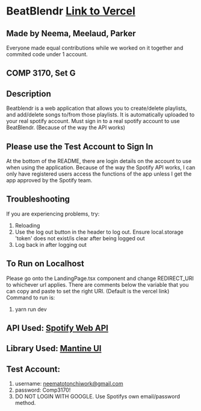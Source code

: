 # BeatBlendr [Link to Vercel](https://beat-blendr.vercel.app)

## Made by Neema, Meelaud, Parker
Everyone made equal contributions while we worked on it together and commited code under 1 account.

## COMP 3170, Set G

## Description
Beatblendr is a web application that allows you to create/delete playlists, and add/delete songs to/from those playlists. It is automatically uploaded to your real spotify account.
Must sign in to a real spotify account to use BeatBlendr. (Because of the way the API works)

## Please use the Test Account to Sign In
At the bottom of the README, there are login details on the account to use when using the application.
Because of the way the Spotify API works, I can only have registered users access the functions of the app unless I get the app approved by the Spotify team.

## Troubleshooting
If you are experiencing problems, try:
1. Reloading
2. Use the log out button in the header to log out. Ensure local.storage 'token' does not exist/is clear after being logged out
3. Log back in after logging out

## To Run on Localhost
Please go onto the LandingPage.tsx component and change REDIRECT_URI to whichever url applies. There are comments below the variable that you can copy and paste to set the right URI. (Default is the vercel link)
Command to run is:
1. yarn run dev

## API Used: [Spotify Web API](https://developer.spotify.com/documentation/web-api)

## Library Used: [Mantine UI](https://mantine.dev) 

## Test Account:
1. username: neematotonchiwork@gmail.com
2. password: Comp3170!
3. DO NOT LOGIN WITH GOOGLE. Use Spotifys own email/password method.
